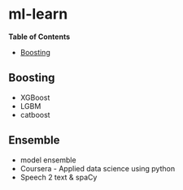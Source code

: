 # ml-learn

**Table of Contents**

- [Boosting](#GBMs)



## Boosting
- XGBoost
- LGBM
- catboost

## Ensemble
- model ensemble
- Coursera - Applied data science using python
- Speech 2 text & spaCy
